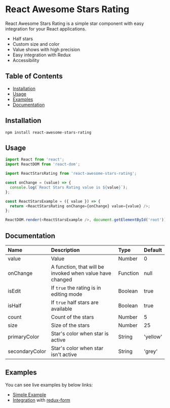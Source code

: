 # React Awesome Stars Rating

React Awesome Stars Rating is a simple star component with easy integration for your React applications.

- Half stars
- Custom size and color
- Value shows with high precision
- Easy integration with Redux
- Accessibility

## Table of Contents

- [Installation](#installation)
- [Usage](#usage)
- [Examples](#examples)
- [Documentation](#documentation)

## Installation

`npm install react-awesome-stars-rating`

## Usage

```javascript
import React from 'react';
import ReactDOM from 'react-dom';

import ReactStarsRating from 'react-awesome-stars-rating';

const onChange = (value) => {
  console.log(`React Stars Rating value is ${value}`);
};

const ReactStarsExample = ({ value }) => {
  return <ReactStarsRating onChange={onChange} value={value} />;
};

ReactDOM.render(<ReactStarsExample />, document.getElementById('root'));
```

## Documentation

| Name          | Description                                              | Type     | Default |
| :-------------| :------------------------------------------------------- | :------- | :------ |
| value         | Value                                                    | Number   | 0       |
| onChange      | A function, that will be invoked when value have changed | Function | null    |
| isEdit        | If `true` the rating is in editing mode                  | Boolean  | true    |
| isHalf        | If `true` half stars are available                       | Boolean  | true    |
| count         | Count of the stars                                       | Number   | 5       |
| size          | Size of the stars                                        | Number   | 25      |
| primaryColor  | Star's color when star is active                         | String   | 'yellow'|
| secondaryColor| Star's color when star isn't active                      | String   | 'grey'  |

## Examples

  You can see live examples by below links:

* [Simple Example](https://repl.it/@fedoryakubovich/React-Awesome-Stars-Rating-Simple-Example)
* [Integration](https://repl.it/@fedoryakubovich/React-Awesome-Stars-Rating-Redux-Form-Example) with [redux-form](https://github.com/erikras/redux-form)
